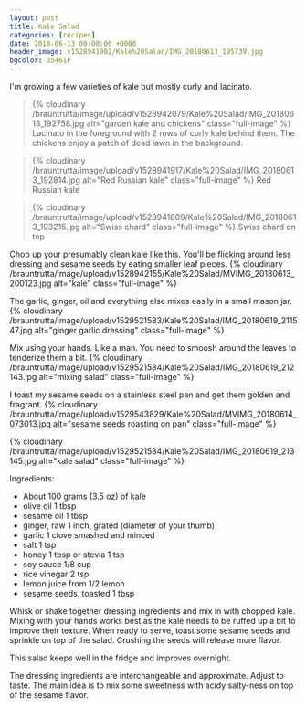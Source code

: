 ```yaml
---  
layout: post  
title: Kale Salad  
categories: [recipes]
date: 2018-06-13 00:00:00 +0000  
header_image: v1528941982/Kale%20Salad/IMG_20180613_195739.jpg  
bgcolor: 35461F  
---    
```

 I'm growing a few varieties of kale but mostly curly and lacinato.

>{% cloudinary /brauntrutta/image/upload/v1528942079/Kale%20Salad/IMG_20180613_192758.jpg alt="garden kale and chickens" class="full-image" %}
>Lacinato in the foreground with 2 rows of curly kale behind them. The chickens enjoy a patch of dead lawn in the background.
 
>{% cloudinary /brauntrutta/image/upload/v1528941917/Kale%20Salad/IMG_20180613_192814.jpg alt="Red Russian kale" class="full-image" %} 
>Red Russian kale

>{% cloudinary /brauntrutta/image/upload/v1528941809/Kale%20Salad/IMG_20180613_193215.jpg alt="Swiss chard" class="full-image" %}
>Swiss chard on top
  
 Chop up your presumably clean kale like this. You'll be flicking around less dressing and sesame seeds by eating smaller leaf pieces.
{% cloudinary /brauntrutta/image/upload/v1528942155/Kale%20Salad/MVIMG_20180613_200123.jpg alt="kale" class="full-image" %}

The garlic, ginger, oil and everything else mixes easily in a small mason jar.
{% cloudinary /brauntrutta/image/upload/v1529521583/Kale%20Salad/IMG_20180619_211547.jpg alt="ginger garlic dressing" class="full-image" %}

Mix using your hands. Like a man. You need to smoosh around the leaves to tenderize them a bit.
{% cloudinary /brauntrutta/image/upload/v1529521584/Kale%20Salad/IMG_20180619_212143.jpg alt="mixing salad" class="full-image" %}

I toast my sesame seeds on a stainless steel pan and get them golden and fragrant.
{% cloudinary /brauntrutta/image/upload/v1529543829/Kale%20Salad/MVIMG_20180614_073013.jpg alt="sesame seeds roasting on pan" class="full-image" %}

{% cloudinary /brauntrutta/image/upload/v1529521584/Kale%20Salad/IMG_20180619_213145.jpg alt="kale salad" class="full-image" %}

Ingredients:

 - About 100 grams (3.5 oz) of kale
 - olive oil 1 tbsp
 - sesame oil 1 tbsp
 - ginger, raw 1 inch, grated (diameter of your thumb)
 - garlic 1 clove smashed and minced
 - salt 1 tsp
 - honey 1 tbsp or stevia 1 tsp
 - soy sauce 1/8 cup
 - rice vinegar 2 tsp
 - lemon juice from 1/2 lemon
 - sesame seeds, toasted 1 tbsp

Whisk or shake together dressing ingredients and mix in with chopped kale. Mixing with your hands works best as the kale needs to be ruffed up a bit to improve their texture. When ready to serve, toast some sesame seeds and sprinkle on top of the salad. Crushing the seeds will release more flavor.

This salad keeps well in the fridge and improves overnight.

The dressing ingredients are interchangeable and approximate. Adjust to taste. The main idea is to mix some sweetness with acidy salty-ness on top of the sesame flavor.